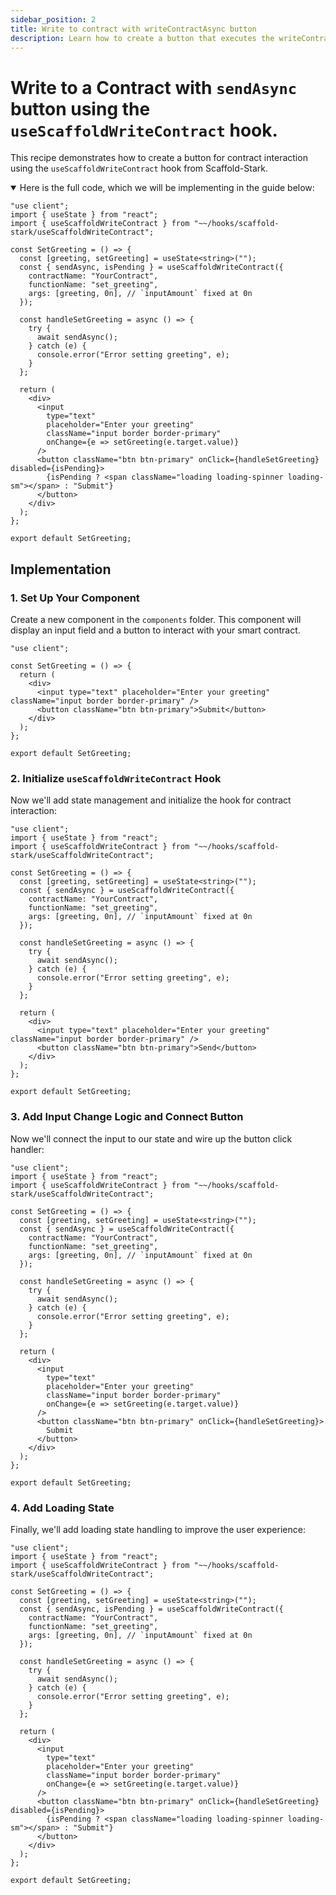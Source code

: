```yaml
---
sidebar_position: 2
title: Write to contract with writeContractAsync button
description: Learn how to create a button that executes the writeContractAsync function to interact with a smart contract.
---
```


# Write to a Contract with `sendAsync` button using the `useScaffoldWriteContract` hook.

This recipe demonstrates how to create a button for contract interaction using the `useScaffoldWriteContract` hook from Scaffold-Stark.

<details open>
<summary>Here is the full code, which we will be implementing in the guide below:</summary>

```tsx title="components/ContractInteraction.tsx"
"use client";
import { useState } from "react";
import { useScaffoldWriteContract } from "~~/hooks/scaffold-stark/useScaffoldWriteContract";

const SetGreeting = () => {
  const [greeting, setGreeting] = useState<string>("");
  const { sendAsync, isPending } = useScaffoldWriteContract({
    contractName: "YourContract",
    functionName: "set_greeting",
    args: [greeting, 0n], // `inputAmount` fixed at 0n
  });

  const handleSetGreeting = async () => {
    try {
      await sendAsync();
    } catch (e) {
      console.error("Error setting greeting", e);
    }
  };

  return (
    <div>
      <input
        type="text"
        placeholder="Enter your greeting"
        className="input border border-primary"
        onChange={e => setGreeting(e.target.value)}
      />
      <button className="btn btn-primary" onClick={handleSetGreeting} disabled={isPending}>
        {isPending ? <span className="loading loading-spinner loading-sm"></span> : "Submit"}
      </button>
    </div>
  );
};

export default SetGreeting;
```

</details>

## Implementation

### 1. Set Up Your Component

Create a new component in the `components` folder. This component will display an input field and a button to interact with your smart contract.

```tsx title="components/ContractInteraction.tsx"
"use client";

const SetGreeting = () => {
  return (
    <div>
      <input type="text" placeholder="Enter your greeting" className="input border border-primary" />
      <button className="btn btn-primary">Submit</button>
    </div>
  );
};

export default SetGreeting;
```

### 2. Initialize `useScaffoldWriteContract` Hook

Now we'll add state management and initialize the hook for contract interaction:

```tsx title="components/ContractInteraction.tsx"
"use client";
import { useState } from "react";
import { useScaffoldWriteContract } from "~~/hooks/scaffold-stark/useScaffoldWriteContract";

const SetGreeting = () => {
  const [greeting, setGreeting] = useState<string>("");
  const { sendAsync } = useScaffoldWriteContract({
    contractName: "YourContract",
    functionName: "set_greeting",
    args: [greeting, 0n], // `inputAmount` fixed at 0n
  });

  const handleSetGreeting = async () => {
    try {
      await sendAsync();
    } catch (e) {
      console.error("Error setting greeting", e);
    }
  };

  return (
    <div>
      <input type="text" placeholder="Enter your greeting" className="input border border-primary" />
      <button className="btn btn-primary">Send</button>
    </div>
  );
};

export default SetGreeting;
```

### 3. Add Input Change Logic and Connect Button

Now we'll connect the input to our state and wire up the button click handler:

```tsx title="components/ContractInteraction.tsx"
"use client";
import { useState } from "react";
import { useScaffoldWriteContract } from "~~/hooks/scaffold-stark/useScaffoldWriteContract";

const SetGreeting = () => {
  const [greeting, setGreeting] = useState<string>("");
  const { sendAsync } = useScaffoldWriteContract({
    contractName: "YourContract",
    functionName: "set_greeting",
    args: [greeting, 0n], // `inputAmount` fixed at 0n
  });

  const handleSetGreeting = async () => {
    try {
      await sendAsync();
    } catch (e) {
      console.error("Error setting greeting", e);
    }
  };

  return (
    <div>
      <input
        type="text"
        placeholder="Enter your greeting"
        className="input border border-primary"
        onChange={e => setGreeting(e.target.value)}
      />
      <button className="btn btn-primary" onClick={handleSetGreeting}>
        Submit
      </button>
    </div>
  );
};

export default SetGreeting;
```

### 4. Add Loading State

Finally, we'll add loading state handling to improve the user experience:

```tsx title="components/ContractInteraction.tsx"
"use client";
import { useState } from "react";
import { useScaffoldWriteContract } from "~~/hooks/scaffold-stark/useScaffoldWriteContract";

const SetGreeting = () => {
  const [greeting, setGreeting] = useState<string>("");
  const { sendAsync, isPending } = useScaffoldWriteContract({
    contractName: "YourContract",
    functionName: "set_greeting",
    args: [greeting, 0n], // `inputAmount` fixed at 0n
  });

  const handleSetGreeting = async () => {
    try {
      await sendAsync();
    } catch (e) {
      console.error("Error setting greeting", e);
    }
  };

  return (
    <div>
      <input
        type="text"
        placeholder="Enter your greeting"
        className="input border border-primary"
        onChange={e => setGreeting(e.target.value)}
      />
      <button className="btn btn-primary" onClick={handleSetGreeting} disabled={isPending}>
        {isPending ? <span className="loading loading-spinner loading-sm"></span> : "Submit"}
      </button>
    </div>
  );
};

export default SetGreeting;
```
